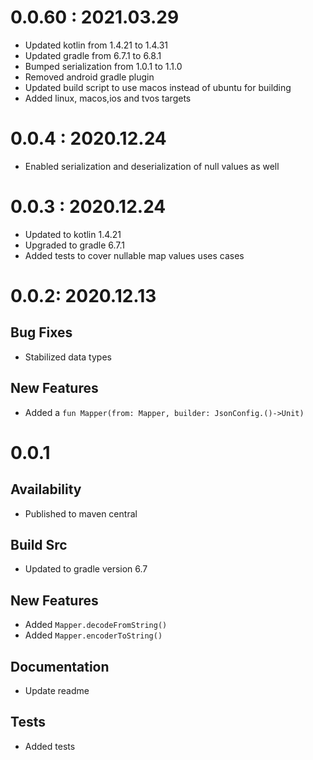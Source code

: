 # 0.0.60 : 2021.03.29

- Updated kotlin from 1.4.21 to 1.4.31
- Updated gradle from 6.7.1 to 6.8.1
- Bumped serialization from 1.0.1 to 1.1.0
- Removed android gradle plugin
- Updated build script to use macos instead of ubuntu for building
- Added linux, macos,ios and tvos targets

# 0.0.4 : 2020.12.24

- Enabled serialization and deserialization of null values as well

# 0.0.3 : 2020.12.24

- Updated to kotlin 1.4.21
- Upgraded to gradle 6.7.1
- Added tests to cover nullable map values uses cases

# 0.0.2: 2020.12.13

## Bug Fixes

- Stabilized data types

## New Features

- Added a `fun Mapper(from: Mapper, builder: JsonConfig.()->Unit)`

# 0.0.1

## Availability

- Published to maven central

## Build Src

- Updated to gradle version 6.7

## New Features

- Added `Mapper.decodeFromString()`
- Added `Mapper.encoderToString()`

## Documentation

- Update readme

## Tests

- Added tests